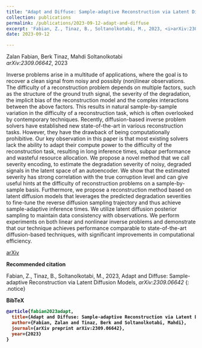 ```yaml
---
title: "Adapt and Diffuse: Sample-adaptive Reconstruction via Latent Diffusion Models"
collection: publications
permalink: /publications/2023-09-12-adapt-and-diffuse
excerpt: 'Fabian, Z., Tinaz, B., Soltanolkotabi, M., 2023, <i>arXiv:2309.06642</i>'
date: 2023-09-12

---
```


Zalan Fabian, Berk Tinaz, Mahdi Soltanolkotabi<br>
<i>arXiv:2309.06642</i>, 2023

Inverse problems arise in a multitude of applications, where the goal is to recover a clean signal from noisy and possibly (non)linear observations. The difficulty of a reconstruction problem depends on multiple factors, such as the structure of the ground truth signal, the severity of the degradation, the implicit bias of the reconstruction model and the complex interactions between the above factors. This results in natural sample-by-sample variation in the difficulty of a reconstruction task, which is often overlooked by contemporary techniques. Recently, diffusion-based inverse problem solvers have established new state-of-the-art in various reconstruction tasks. However, they have the drawback of being computationally prohibitive. Our key observation in this paper is that most existing solvers lack the ability to adapt their compute power to the difficulty of the reconstruction task, resulting in long inference times, subpar performance and wasteful resource allocation. We propose a novel method that we call severity encoding, to estimate the degradation severity of noisy, degraded signals in the latent space of an autoencoder. We show that the estimated severity has strong correlation with the true corruption level and can give useful hints at the difficulty of reconstruction problems on a sample-by-sample basis. Furthermore, we propose a reconstruction method based on latent diffusion models that leverages the predicted degradation severities to fine-tune the reverse diffusion sampling trajectory and thus achieve sample-adaptive inference times. We utilize latent diffusion posterior sampling to maintain data consistency with observations. We perform experiments on both linear and nonlinear inverse problems and demonstrate that our technique achieves performance comparable to state-of-the-art diffusion-based techniques, with significant improvements in computational efficiency. 

<a href="https://arxiv.org/pdf/2309.06642.pdf" class="btn btn--inverse btn--large">
<i class="ai ai-arxiv ai-lg "></i> arXiv</a>

<b>Recommended citation</b>

Fabian, Z., Tinaz, B., Soltanolkotabi, M., 2023, Adapt and Diffuse: Sample-adaptive Reconstruction via Latent Diffusion Models, <i> arXiv:2309.06642</i>
{: .notice}

<b>BibTeX<b>

```bibtex
@article{fabian2023adapt,
  title={Adapt and Diffuse: Sample-adaptive Reconstruction via Latent Diffusion Models},
  author={Fabian, Zalan and Tinaz, Berk and Soltanolkotabi, Mahdi},
  journal={arXiv preprint arXiv:2309.06642},
  year={2023}
}
```
